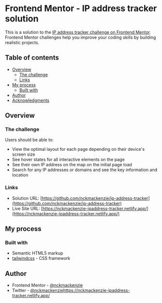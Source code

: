 # Frontend Mentor - IP address tracker solution

This is a solution to the [IP address tracker challenge on Frontend Mentor](https://www.frontendmentor.io/challenges/ip-address-tracker-I8-0yYAH0). Frontend Mentor challenges help you improve your coding skills by building realistic projects. 

## Table of contents

- [Overview](#overview)
  - [The challenge](#the-challenge)
  - [Links](#links)
- [My process](#my-process)
  - [Built with](#built-with)  
- [Author](#author)
- [Acknowledgments](#acknowledgments)


## Overview

### The challenge

Users should be able to:

- View the optimal layout for each page depending on their device's screen size
- See hover states for all interactive elements on the page
- See their own IP address on the map on the initial page load
- Search for any IP addresses or domains and see the key information and location

### Links

- Solution URL: [https://github.com/nckmackenzie/ip-address-tracker](https://github.com/nckmackenzie/ip-address-tracker)
- Live Site URL: [https://nckmackenzie-ipaddress-tracker.netlify.app/](https://nckmackenzie-ipaddress-tracker.netlify.app/)

## My process

### Built with

- Semantic HTML5 markup
- [tailwindcss](https://tailwindcss.com/) - CSS framework

## Author

- Frontend Mentor - [@nckmackenzie](https://www.frontendmentor.io/profile/nckmackenzie)
- Twitter - [@nckmackenzie](https://www.twitter.com/nckmackenzie)https://nckmackenzie-ipaddress-tracker.netlify.app/

